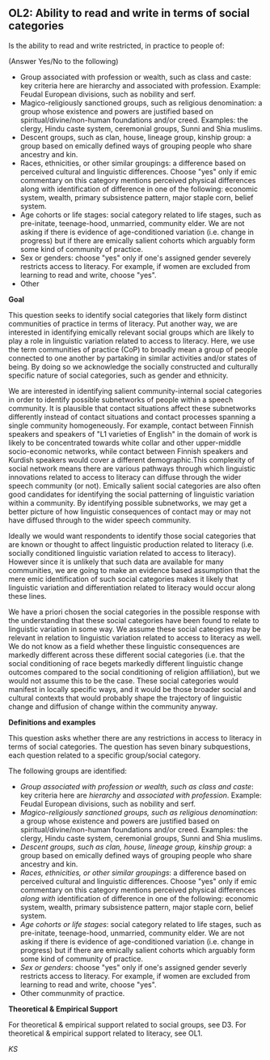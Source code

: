 
## OL2: Ability to read and write in terms of social categories

Is the ability to read and write restricted, in practice to people of:

(Answer Yes/No to the following)
- Group associated with profession or wealth, such as class and caste: key criteria here are hierarchy and associated with profession. Example: Feudal European divisions, such as nobility and serf.
- Magico-religiously sanctioned groups, such as religious denomination: a group whose existence and powers are justified based on spiritual/divine/non-human foundations and/or creed. Examples: the clergy, Hindu caste system, ceremonial groups, Sunni and Shia muslims.
- Descent groups, such as clan, house, lineage group, kinship group: a group based on emically defined ways of grouping people who share ancestry and kin.
- Races, ethnicities, or other similar groupings: a difference based on perceived cultural and linguistic differences. Choose "yes" only if emic commentary on this category mentions perceived physical differences along with identification of difference in one of the following: economic system, wealth, primary subsistence pattern, major staple corn, belief system.
- Age cohorts or life stages: social category related to life stages, such as pre-initate, teenage-hood, unmarried, community elder. We are not asking if there is evidence of age-conditioned variation (i.e. change in progress) but if there are emically salient cohorts which arguably form some kind of community of practice.
- Sex or genders: choose "yes" only if one's assigned gender severely restricts access to literacy. For example, if women are excluded from learning to read and write, choose "yes".
- Other


**Goal**

This question seeks to identify social categories that likely form distinct communities of practice in terms of literacy. Put another way, we are interested in identifying emically relevant social groups which are likely to play a role in linguistic variation related to access to literacy. Here, we use the term communities of practice (CoP) to broadly mean a group of people connected to one another by partaking in similar activities and/or states of being. By doing so we acknowledge the socially constructed and culturally specific nature of social categories, such as gender and ethnicity.

We are interested in identifying salient community-internal social categories in order to identify possible subnetworks of people within a speech community. It is plausible that contact situations affect these subnetworks differently instead of contact situations and contact processes spanning a single community homogeneously. For example, contact between Finnish speakers and speakers of "L1 varieties of English" in the domain of work is likely to be concentrated towards white collar and other upper-middle socio-economic networks, while contact between Finnish speakers and Kurdish speakers would cover a different demographic.This complexity of social network means there are various pathways through which linguistic innovations related to access to literacy can diffuse through the wider speech community (or not). Emically salient social categories are also often good candidates for identifying the social patterning of linguistic variation within a community. By identifying possible subnetworks, we may get a better picture of how linguistic consequences of contact may or may not have diffused through to the wider speech community.

Ideally we would want respondents to identify those social categories that are known or thought to affect linguistic production related to literacy (i.e. socially conditioned linguistic variation related to access to literacy). However since it is unlikely that such data are available for many communities, we are going to make an evidence based assumption that the mere emic identification of such social categories makes it likely that linguistic variation and differentiation related to literacy would occur along these lines.

We have a priori chosen the social categories in the possible response with the understanding that these social categories have been found to relate to linguistic variation in some way. We assume these social cateogries may be relevant in relation to linguistic variation related to access to literacy as well. We do not know as a field whether these linguistic consequences are markedly different across these different social categories (i.e. that the social conditioning of race begets markedly different linguistic change outcomes compared to the social conditioning of religion affiliation), but we would not assume this to be the case. These social categories would manifest in locally specific ways, and it would be those broader social and cultural contexts that would probably shape the trajectory of linguistic change and diffusion of change within the community anyway.


**Definitions and examples**

This question asks whether there are any restrictions in access to literacy in terms of social categories. The question has seven binary subquestions, each question related to a specific group/social category.

The following groups are identified:
- *Group associated with profession or wealth, such as class and caste*: key criteria here are *hierarchy* and *associated with profession*. Example: Feudal European divisions, such as nobility and serf.
- *Magico-religiously sanctioned groups, such as religious denomination*: a group whose existence and powers are justified based on spiritual/divine/non-human foundations and/or creed. Examples: the clergy, Hindu caste system, ceremonial groups, Sunni and Shia muslims.
- *Descent groups, such as clan, house, lineage group, kinship group*: a group based on emically defined ways of grouping people who share ancestry and kin.
- *Races, ethnicities, or other similar groupings*: a difference based on perceived cultural and linguistic differences. Choose "yes" only if emic commentary on this category mentions perceived physical differences *along with* identification of difference in one of the following: economic system, wealth, primary subsistence pattern, major staple corn, belief system.
- *Age cohorts or life stages*: social category related to life stages, such as pre-initate, teenage-hood, unmarried, community elder. We are not asking if there is evidence of age-conditioned variation (i.e. change in progress) but if there are emically salient cohorts which arguably form some kind of community of practice.
- *Sex or genders*: choose "yes" only if one's assigned gender severly restricts access to literacy. For example, if women are excluded from learning to read and write, choose "yes".
- Other communmity of practice.

**Theoretical & Empirical Support**

For theoretical & empirical support related to social groups, see D3. For theoretical & empirical support related to literacy, see OL1.

*KS*
